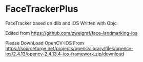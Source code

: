 # FaceTrackerPlus
FaceTracker based on dlib and iOS
Written with Objc

Edited from
https://github.com/zweigraf/face-landmarking-ios

Please DownLoad OpenCV-IOS From
https://sourceforge.net/projects/opencvlibrary/files/opencv-ios/2.4.13/opencv-2.4.13.4-ios-framework.zip/download
